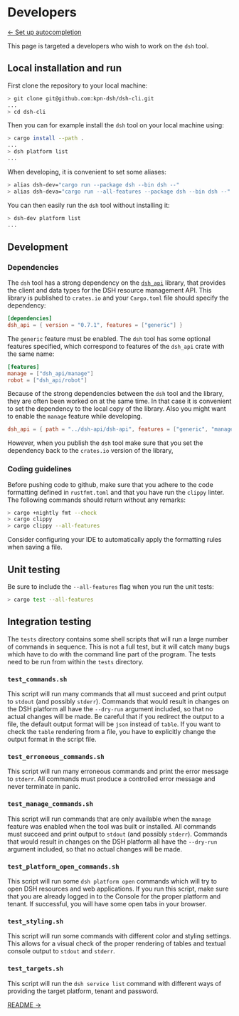 # Developers

[&#x2190; Set up autocompletion](autocompletion.md)

This page is targeted a developers who wish to work on the `dsh` tool.

## Local installation and run

First clone the repository to your local machine:

```bash
> git clone git@github.com:kpn-dsh/dsh-cli.git
...
> cd dsh-cli
```

Then you can for example install the `dsh` tool on your local machine using:

```bash
> cargo install --path .
...
> dsh platform list
...
```

When developing, it is convenient to set some aliases:

```bash
> alias dsh-dev="cargo run --package dsh --bin dsh --"
> alias dsh-deva="cargo run --all-features --package dsh --bin dsh --"
````

You can then easily run the `dsh` tool without installing it:

```bash
> dsh-dev platform list
...
```

## Development

### Dependencies

The `dsh` tool has a strong dependency on the [`dsh_api`](dsh_api) library,
that provides the client and data types for the DSH resource management API.
This library is published to `crates.io` and your `Cargo.toml` file
should specify the dependency:

```toml
[dependencies]
dsh_api = { version = "0.7.1", features = ["generic"] }
```

The `generic` feature must be enabled. The `dsh` tool has some optional features specified,
which correspond to features of the `dsh_api` crate with the same name:

```toml
[features]
manage = ["dsh_api/manage"]
robot = ["dsh_api/robot"]
```

Because of the strong dependencies between the `dsh` tool and the library,
they are often been worked on at the same time.
In that case it is convenient to set the dependency to the local copy of the library.
Also you might want to enable the `manage` feature while developing.

```toml
dsh_api = { path = "../dsh-api/dsh-api", features = ["generic", "manage"] }
```

However, when you publish the `dsh` tool make sure that you set the dependency
back to the `crates.io` version of the library,

### Coding guidelines

Before pushing code to github, make sure that you adhere to the code formatting defined in
`rustfmt.toml` and that you have run the `clippy` linter. The following commands should
return without any remarks:

```bash
> cargo +nightly fmt --check
> cargo clippy
> cargo clippy --all-features
```

Consider configuring your IDE to automatically apply the formatting rules when saving a file.

## Unit testing

Be sure to include the `--all-features` flag when you run the unit tests:

```bash
> cargo test --all-features
```

## Integration testing

The `tests` directory contains some shell scripts that will run a
large number of commands in sequence. This is not a full test,
but it will catch many bugs which have to do with the command line part of the program.
The tests need to be run from within the `tests` directory.

### `test_commands.sh`

This script will run many commands that all must succeed and print output to `stdout`
(and possibly `stderr`). Commands that would result in changes on the DSH platform
all have the `--dry-run` argument included, so that no actual changes will be made.
Be careful that if you redirect the output to a file,
the default output format will be `json` instead of `table`.
If you want to check the `table` rendering from a file,
you have to explicitly change the output format in the script file.

### `test_erroneous_commands.sh`

This script will run many erroneous commands and print the error message to `stderr`.
All commands must produce a controlled error message and never terminate in panic.

### `test_manage_commands.sh`

This script will run commands that are only available when the `manage` feature
was enabled when the tool was built or installed.
All commands must succeed and print output to `stdout` (and possibly `stderr`).
Commands that would result in changes on the DSH platform
all have the `--dry-run` argument included, so that no actual changes will be made.

### `test_platform_open_commands.sh`

This script will run some `dsh platform open` commands which will try to open DSH
resources and web applications. If you run this script, make sure that you are
already logged in to the Console for the proper platform and tenant.
If successful, you will have some open tabs in your browser.

### `test_styling.sh`

This script will run some commands with different color and styling settings.
This allows for a visual check of the proper rendering of tables and textual console output
to `stdout` and `stderr`.

### `test_targets.sh`

This script will run the `dsh service list` command with different ways of providing the
target platform, tenant and password.

[README &#x2192;](README.md)

